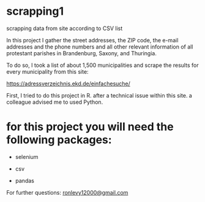 # scrapping1

scrapping data from site according to CSV list

In this project I gather the street addresses, the ZIP code, the e-mail addresses and the phone numbers and all other relevant information of all protestant parishes in Brandenburg, Saxony, and Thuringia.

To do so, I took a list of about 1,500 municipalities and scrape the results for every municipality from this site:

https://adressverzeichnis.ekd.de/einfachesuche/



First, I tried to do this project in R. after a technical issue within this site. a colleague advised me to used Python.



# for this project you will need the following packages:

 - selenium

 - csv

 - pandas

 

 For further questions: ronlevy12000@gmail.com

